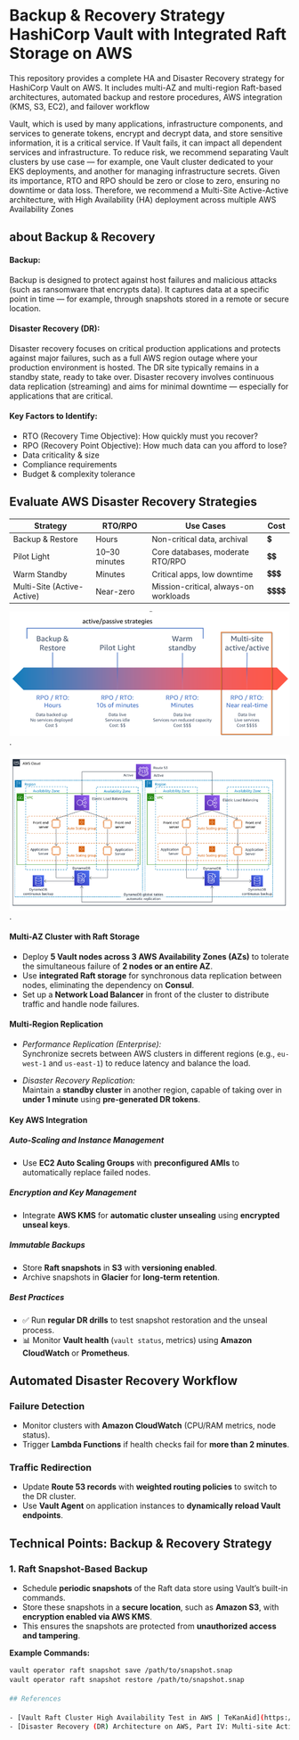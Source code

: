 # Backup & Recovery Strategy HashiCorp Vault with Integrated Raft Storage on AWS

This repository provides a complete HA and Disaster Recovery strategy for HashiCorp Vault on AWS. It includes multi-AZ and multi-region Raft-based architectures, automated backup and restore procedures, AWS integration (KMS, S3, EC2), and failover workflow

Vault, which is used by many applications, infrastructure components, and services to generate tokens, encrypt and decrypt data, and store sensitive information, it is a critical service. If Vault fails, it can impact all dependent services and infrastructure.
To reduce risk, we recommend separating Vault clusters by use case — for example, one Vault cluster dedicated to your EKS deployments, and another for managing infrastructure secrets.
Given its importance, RTO and RPO should be zero or close to zero, ensuring no downtime or data loss. Therefore, we recommend a Multi-Site Active-Active architecture, with High Availability (HA) deployment across multiple AWS Availability Zones


## about Backup & Recovery 

#### Backup:
Backup is designed to protect against host failures and malicious attacks (such as ransomware that encrypts data). It captures data at a specific point in time — for example, through snapshots stored in a remote or secure location.
#### Disaster Recovery (DR):
Disaster recovery focuses on critical production applications and protects against major failures, such as a full AWS region outage where your production environment is hosted. The DR site typically remains in a standby state, ready to take over.
Disaster recovery involves continuous data replication (streaming) and aims for minimal downtime — especially for applications that are critical.

#### Key Factors to Identify:
-	RTO (Recovery Time Objective): How quickly must you recover?
-	RPO (Recovery Point Objective): How much data can you afford to lose?
-	Data criticality & size
-	Compliance requirements
-	Budget & complexity tolerance


## Evaluate AWS Disaster Recovery Strategies

| **Strategy**                 | **RTO/RPO**     | **Use Cases**                             | **Cost**   |
|-----------------------------|-----------------|-------------------------------------------|------------|
| Backup & Restore            | Hours           | Non-critical data, archival               | 💲         |
| Pilot Light                 | 10–30 minutes   | Core databases, moderate RTO/RPO          | 💲💲        |
| Warm Standby                | Minutes         | Critical apps, low downtime               | 💲💲💲       |
| Multi-Site (Active-Active)  | Near-zero       | Mission-critical, always-on workloads     | 💲💲💲💲      |


![alt text for screen readers](photo-1.png "Text to show on mouseover").


![alt text for screen readers](photo-2.png "Text to show on mouseover").



#### Multi-AZ Cluster with Raft Storage

- Deploy **5 Vault nodes across 3 AWS Availability Zones (AZs)** to tolerate the simultaneous failure of **2 nodes or an entire AZ**.
- Use **integrated Raft storage** for synchronous data replication between nodes, eliminating the dependency on **Consul**.
- Set up a **Network Load Balancer** in front of the cluster to distribute traffic and handle node failures.

#### Multi-Region Replication

- *Performance Replication (Enterprise):*  
  Synchronize secrets between AWS clusters in different regions (e.g., `eu-west-1` and `us-east-1`) to reduce latency and balance the load.

- *Disaster Recovery Replication:*  
  Maintain a **standby cluster** in another region, capable of taking over in **under 1 minute** using **pre-generated DR tokens**.




#### Key AWS Integration

##### Auto-Scaling and Instance Management
- Use **EC2 Auto Scaling Groups** with **preconfigured AMIs** to automatically replace failed nodes.

##### Encryption and Key Management
- Integrate **AWS KMS** for **automatic cluster unsealing** using **encrypted unseal keys**.

##### Immutable Backups
- Store **Raft snapshots** in **S3** with **versioning enabled**.
- Archive snapshots in **Glacier** for **long-term retention**.

##### Best Practices
- ✅ Run **regular DR drills** to test snapshot restoration and the unseal process.
- 📊 Monitor **Vault health** (`vault status`, metrics) using **Amazon CloudWatch** or **Prometheus**.


## Automated Disaster Recovery Workflow

### Failure Detection
- Monitor clusters with **Amazon CloudWatch** (CPU/RAM metrics, node status).
- Trigger **Lambda Functions** if health checks fail for **more than 2 minutes**.

### Traffic Redirection
- Update **Route 53 records** with **weighted routing policies** to switch to the DR cluster.
- Use **Vault Agent** on application instances to **dynamically reload Vault endpoints**.


## Technical Points: Backup & Recovery Strategy

### 1. Raft Snapshot-Based Backup

- Schedule **periodic snapshots** of the Raft data store using Vault’s built-in commands.
- Store these snapshots in a **secure location**, such as **Amazon S3**, with **encryption enabled via AWS KMS**.
- This ensures the snapshots are protected from **unauthorized access and tampering**.

**Example Commands:**

```bash
vault operator raft snapshot save /path/to/snapshot.snap
vault operator raft snapshot restore /path/to/snapshot.snap

## References

- [Vault Raft Cluster High Availability Test in AWS | TeKanAid](https://www.tekanaid.com/posts/vault-raft-cluster-high-availability-test-in-aws)
- [Disaster Recovery (DR) Architecture on AWS, Part IV: Multi-site Active/Active | AWS Architecture Blog](https://aws.amazon.com/blogs/architecture/disaster-recovery-dr-architecture-on-aws-part-iv-multi-site-activeactive/)



